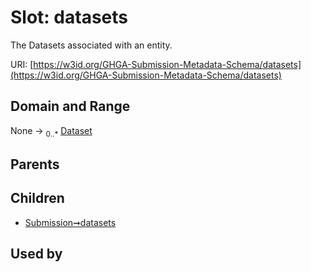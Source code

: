 
# Slot: datasets


The Datasets associated with an entity.

URI: [https://w3id.org/GHGA-Submission-Metadata-Schema/datasets](https://w3id.org/GHGA-Submission-Metadata-Schema/datasets)


## Domain and Range

None &#8594;  <sub>0..\*</sub> [Dataset](Dataset.md)

## Parents


## Children

 *  [Submission➞datasets](Submission_datasets.md)

## Used by

